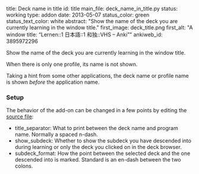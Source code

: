 title: Deck name in title
id: title
main_file: deck_name_in_title.py
status: working
type: addon
date: 2013-05-07
status_color: green
status_text_color: white
abstract: "Show the name of the deck you are currently learning in the
window title."
first_image: deck_title.png
first_alt: "A window title: “Lernen::1 日本語::1 和独::VHS – Anki”"
ankiweb_id: 3895972296

Show the name of the deck you are currently learning in the window
title.

When there is only one profile, its name is not shown.

Taking a hint from some other applications, the deck name or profile
name is shown *before* the application name.

### Setup

The behavior of the add-on can be changed in a few points by editing
the
[source file](https://github.com/ospalh/anki-addons/blob/master/deck_name_in_title.py):

* title_separator: What to print between the deck name and program
  name. Normally a spaced n-dash.
* show_subdeck: Whether to show the subdeck you have descended into
  during learning or only the deck you clicked on in the deck
  browser.
* subdeck_format: How the point between the selected deck and the one
  descended into is marked. Standard is an en-dash between the two
  colons.

